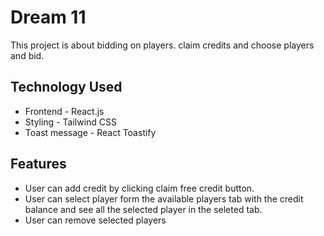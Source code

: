# Dream 11

This project is about bidding on players. claim credits and choose players and bid.

## Technology Used

- Frontend - React.js
- Styling - Tailwind CSS
- Toast message - React Toastify

## Features

- User can add credit by clicking claim free credit button.
- User can select player form the available players tab with the credit balance and see all the selected player in the seleted tab.
- User can remove selected players

